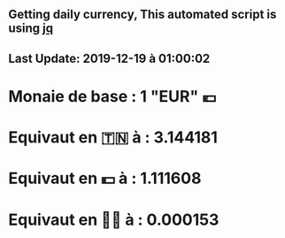 ## Getting daily currency, This automated script is using [jq](https://stedolan.github.io/jq/)
## Last Update:  2019-12-19 à 01:00:02
 # Monaie de base : 1 "EUR" 💶 
 # Equivaut en 🇹🇳 à :  3.144181 
 # Equivaut en 💵 à : 1.111608
 # Equivaut en 🐱‍💻 à :  0.000153
